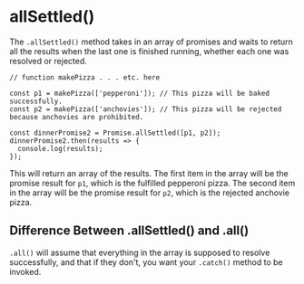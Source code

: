 # allSettled()

The `.allSettled()` method takes in an array of promises and waits to return all the results when the last one is finished running, whether each one was resolved or rejected.

```
// function makePizza . . . etc. here

const p1 = makePizza(['pepperoni']); // This pizza will be baked successfully.
const p2 = makePizza(['anchovies']); // This pizza will be rejected because anchovies are prohibited.

const dinnerPromise2 = Promise.allSettled([p1, p2]);
dinnerPromise2.then(results => {
  console.log(results);
});
```

This will return an array of the results.  The first item in the array will be the promise result for `p1`, which is the fulfilled pepperoni pizza.  The second item in the array will be the promise result for `p2`, which is the rejected anchovie pizza.


## Difference Between .allSettled() and .all()

`.all()` will assume that everything in the array is supposed to resolve successfully, and that if they don't, you want your `.catch()` method to be invoked.  